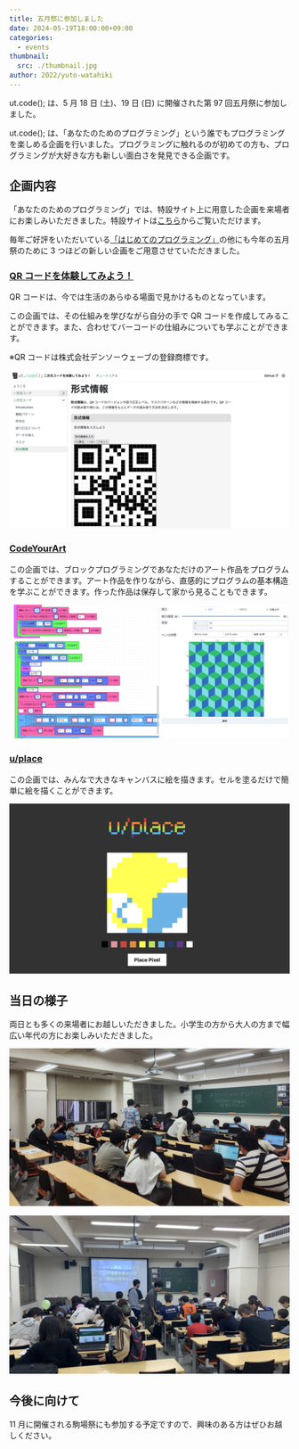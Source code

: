 ```yaml
---
title: 五月祭に参加しました
date: 2024-05-19T18:00:00+09:00
categories:
  - events
thumbnail:
  src: ./thumbnail.jpg
author: 2022/yuto-watahiki
---
```


ut.code(); は、5 月 18 日 (土)、19 日 (日) に開催された第 97 回五月祭に参加しました。

ut.code(); は、「あなたのためのプログラミング」という誰でもプログラミングを楽しめる企画を行いました。プログラミングに触れるのが初めての方も、プログラミングが大好きな方も新しい面白さを発見できる企画です。

## 企画内容

「あなたのためのプログラミング」では、特設サイト上に用意した企画を来場者にお楽しみいただきました。特設サイトは[こちら](https://mf97.utcode.net/)からご覧いただけます。

毎年ご好評をいただいている[「はじめてのプログラミング」](https://first-programming.utcode.net/)の他にも今年の五月祭のために 3 つほどの新しい企画をご用意させていただきました。

### [QR コードを体験してみよう！](https://ut-code.github.io/qrcode/)

QR コードは、今では生活のあらゆる場面で見かけるものとなっています。

この企画では、その仕組みを学びながら自分の手で QR コードを作成してみることができます。また、合わせてバーコードの仕組みについても学ぶことができます。

※QR コードは株式会社デンソーウェーブの登録商標です。

![QR コードを体験してみよう！](./qr-code.png)

### [CodeYourArt](https://utcode-draw.onrender.com/)

この企画では、ブロックプログラミングであなただけのアート作品をプログラムすることができます。アート作品を作りながら、直感的にプログラムの基本構造を学ぶことができます。作った作品は保存して家から見ることもできます。

![CodeYourArt](./code-your-art.png)

### [u/place](https://u-place.onrender.com/)

この企画では、みんなで大きなキャンバスに絵を描きます。セルを塗るだけで簡単に絵を描くことができます。

![u/place](./u-place.png)

## 当日の様子

両日とも多くの来場者にお越しいただきました。小学生の方から大人の方まで幅広い年代の方にお楽しみいただきました。

![5 月 18 日の様子](./0518.jpg)

![5 月 19 日の様子](./0519.jpg)

## 今後に向けて

11 月に開催される駒場祭にも参加する予定ですので、興味のある方はぜひお越しください。
